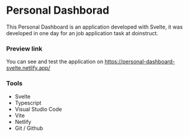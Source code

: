 # Personal Dashborad

This Personal Dashboard is an application developed with Svelte, it was developed in one day for an job application task at doinstruct.

### Preview link
You can see and test the application on https://personal-dashboard-svelte.netlify.app/

### Tools
- Svelte
- Typescript
- Visual Studio Code
- Vite
- Netlify
- Git / Github

